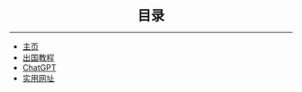 <center><font size=5><b>目录</b></font></center> 

***

* [主页](/README.md)  
* [出国教程](/JC/PC.md)  
* [ChatGPT](/CT/zc.md)  
* [实用网址](/wz/sy/sy.md)